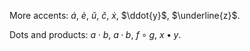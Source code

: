 More accents: $\acute{a}$, $\grave{e}$, $\breve{u}$, $\check{c}$, $\dot{x}$, $\ddot{y}$, $\underline{z}$.

Dots and products: $a \cdot b$, $a \cdotp b$, $f \circ g$, $x \bullet y$.

